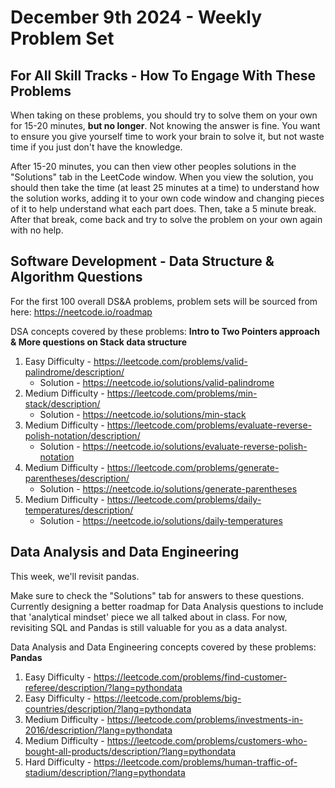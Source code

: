 # December 9th 2024 - Weekly Problem Set

## For All Skill Tracks - How To Engage With These Problems
When taking on these problems, you should try to solve them on your own for 15-20 minutes, **but no longer**.
Not knowing the answer is fine. You want to ensure you give yourself time to work your brain to solve it, but not waste time if you just don't have the knowledge.

After 15-20 minutes, you can then view other peoples solutions in the "Solutions" tab in the LeetCode window.
When you view the solution, you should then take the time (at least 25 minutes at a time) to understand how the solution works, adding it to your own code window and changing pieces of it to help understand what each part does. 
Then, take a 5 minute break. After that break, come back and try to solve the problem on your own again with no help.


## Software Development - Data Structure & Algorithm Questions

For the first 100 overall DS&A problems, problem sets will be sourced from here: https://neetcode.io/roadmap

DSA concepts covered by these problems: **Intro to Two Pointers approach & More questions on Stack data structure**

1. Easy Difficulty - https://leetcode.com/problems/valid-palindrome/description/
   - Solution - https://neetcode.io/solutions/valid-palindrome
2. Medium Difficulty - https://leetcode.com/problems/min-stack/description/
   - Solution - https://neetcode.io/solutions/min-stack
3. Medium Difficulty - https://leetcode.com/problems/evaluate-reverse-polish-notation/description/
   - Solution - https://neetcode.io/solutions/evaluate-reverse-polish-notation
4. Medium Difficulty - https://leetcode.com/problems/generate-parentheses/description/
   - Solution - https://neetcode.io/solutions/generate-parentheses
5. Medium Difficulty - https://leetcode.com/problems/daily-temperatures/description/
   - Solution - https://neetcode.io/solutions/daily-temperatures


## Data Analysis and Data Engineering

This week, we'll revisit pandas.

Make sure to check the "Solutions" tab for answers to these questions.
Currently designing a better roadmap for Data Analysis questions to include that 'analytical mindset' piece we all talked about in class.
For now, revisiting SQL and Pandas is still valuable for you as a data analyst.

Data Analysis and Data Engineering concepts covered by these problems: **Pandas**

1. Easy Difficulty - https://leetcode.com/problems/find-customer-referee/description/?lang=pythondata
2. Easy Difficulty - https://leetcode.com/problems/big-countries/description/?lang=pythondata
3. Medium Difficulty - https://leetcode.com/problems/investments-in-2016/description/?lang=pythondata
4. Medium Difficulty - https://leetcode.com/problems/customers-who-bought-all-products/description/?lang=pythondata
5. Hard Difficulty - https://leetcode.com/problems/human-traffic-of-stadium/description/?lang=pythondata